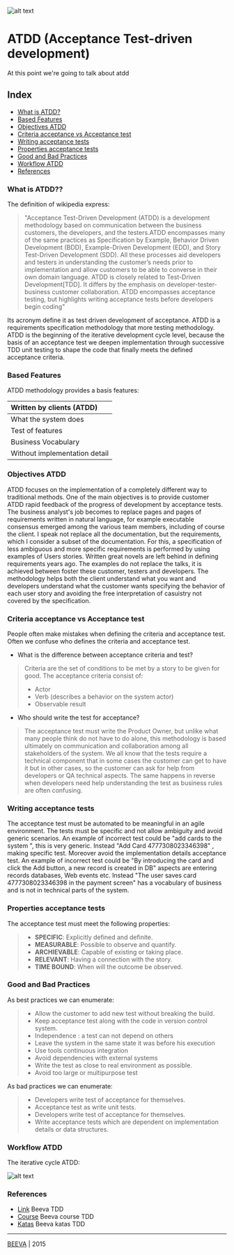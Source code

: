 ![alt text](https://github.com/beeva-danielpetrovic/beeva-best-practices/blob/master/agile/developerTeamScrum/ATDD/static/atdd-cycle.png "ATDD")
# ATDD (Acceptance Test-driven development)
At this point we're going to talk about atdd

## Index

* [What is ATDD?](#what-is-atdd)
* [Based Features](#based-features)
* [Objectives ATDD](#objectives-atdd)
* [Criteria acceptance vs Acceptance test](#criteria-acceptance-vs-acceptance-test)
* [Writing acceptance tests](#writing-acceptance-tests)
* [Properties acceptance tests](#properties-acceptance-tests)
* [Good and Bad Practices](#good-and-bad-practices)
* [Workflow ATDD](#workflow-atdd)
* [References](#references)

### What is ATDD??
The definition of wikipedia express:
> "Acceptance Test-Driven Development (ATDD) is a development methodology based on communication between the business customers, the developers, and the testers.ATDD encompasses many of the same practices as Specification by Example, Behavior Driven Development (BDD), Example-Driven Development (EDD), and Story Test-Driven Development (SDD). All these processes aid developers and testers in understanding the customer’s needs prior to implementation and allow customers to be able to converse in their own domain language. ATDD is closely related to Test-Driven Development[TDD]. It differs by the emphasis on developer-tester-business customer collaboration. ATDD encompasses acceptance testing, but highlights writing acceptance tests before developers begin coding"

Its acronym define it as test driven development of acceptance. ATDD is a requirements specification methodology that more testing methodology. ATDD is the beginning of the iterative development cycle level, because the basis of an acceptance test we deepen implementation through successive TDD unit testing to shape the code that finally meets the defined acceptance criteria.

### Based Features
ATDD methodology provides a basis features:

|Written by clients (ATDD)|
| :-------------|
| What the system does|
| Test of features|
| Business Vocabulary| 
| Without implementation detail|

### Objectives ATDD
ATDD focuses on the implementation of a completely different way to traditional methods. One of the main objectives is to provide customer ATDD rapid feedback of the progress of development by acceptance tests. The business analyst's job becomes to replace pages and pages of requirements written in natural language, for example executable consensus emerged among the various team members, including of course the client. I speak not replace all the documentation, but the requirements, which I consider a subset of the documentation. For this, a specification of less ambiguous and more specific requirements is performed by using examples of Users stories. Written great novels are left behind in defining requirements years ago. The examples do not replace the talks, it is achieved between foster these customer, testers and developers.
The methodology helps both the client understand what you want and developers understand what the customer wants specifying the behavior of each user story and avoiding the free interpretation of casuistry not covered by the specification.

### Criteria acceptance vs Acceptance test
People often make mistakes when defining the criteria and acceptance test. Often we confuse who defines the criteria and acceptance test.

* What is the difference between acceptance criteria and test?

> Criteria are the set of conditions to be met by a story to be given for good.
> The acceptance criteria consist of:
> * Actor
> * Verb (describes a behavior on the system actor)
> * Observable result

* Who should write the test for acceptance?

> The acceptance test must write the Product Owner, but unlike what many people think do not have to do alone, this methodology is based ultimately on communication and collaboration among all stakeholders of the system. We all know that the tests require a technical component that in some cases the customer can get to have it but in other cases, so the customer can ask for help from developers or QA technical aspects. The same happens in reverse when developers need help understanding the test as business rules are often confusing.

### Writing acceptance tests
The acceptance test must be automated to be meaningful in an agile environment. The tests must be specific and not allow ambiguity and avoid generic scenarios. An example of incorrect test could be "add cards to the system ", this is very generic. Instead "Add Card 4777308023346398" , making specific test.
Moreover avoid the implementation details acceptance test. An example of incorrect test could be "By introducing the card and click the Add button, a new record is created in DB" aspects are entering records databases, Web events etc. Instead "The user saves card 4777308023346398 in the payment screen" has a vocabulary of business and is not in technical parts of the system.

### Properties acceptance tests
The acceptance test must meet the following properties:

> * **SPECIFIC**: Explicitly defined and definite.
> * **MEASURABLE**: Possible to observe and quantify.
> * **ARCHIEVABLE**: Capable of existing or taking place.
> * **RELEVANT**: Having a connection with the story.
> * **TIME BOUND**: When will the outcome be observed.

### Good and Bad Practices
As best practices we can enumerate:

> * Allow the customer to add new test without breaking the build.
> * Keep acceptance test along with the code in version control system.
> * Independence : a test can not depend on others
> * Leave the system in the same state it was before his execution
> * Use tools continuous integration
> * Avoid dependencies with external systems
> * Write the test as close to real environment as possible.
> * Avoid too large or multipurpose test

As bad practices we can enumerate:

> * Developers write test of acceptance for themselves.
> * Acceptance test as write unit tests.
> * Developers write test of acceptance for themselves.
> * Write acceptance tests which are dependent on implementation details or data structures.

### Workflow ATDD
The iterative cycle ATDD:

![alt text](https://github.com/beeva-danielpetrovic/beeva-best-practices/blob/master/agile/developerTeamScrum/ATDD/static/Flujo_atdd_tdd_v3.png "WorkFlow ATDD")

### References

* [Link](https://www.beeva.com/beeva-view/metodologiasagiles/desarrollo-dirigido-por-test-el-gran-desconocido/) Beeva TDD
* [Course](https://github.com/beeva-danielpetrovic/beeva-curso-tdd) Beeva course TDD
* [Katas](https://github.com/beeva-danielpetrovic/beeva-taller-tdd/tree/master) Beeva katas TDD

___

[BEEVA](http://www.beeva.com) | 2015

